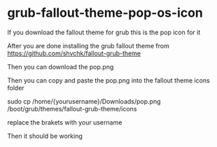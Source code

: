 # grub-fallout-theme-pop-os-icon
If you download the fallout theme for grub this is the pop icon for it

After you are done installing the grub fallout theme from https://github.com/shvchk/fallout-grub-theme

Then you can download the pop.png

Then you can copy and paste the pop.png into the fallout theme icons folder

sudo cp /home/{yourusername}/Downloads/pop.png /boot/grub/themes/fallout-grub-theme/icons

replace the brakets with your username

Then it should be working
